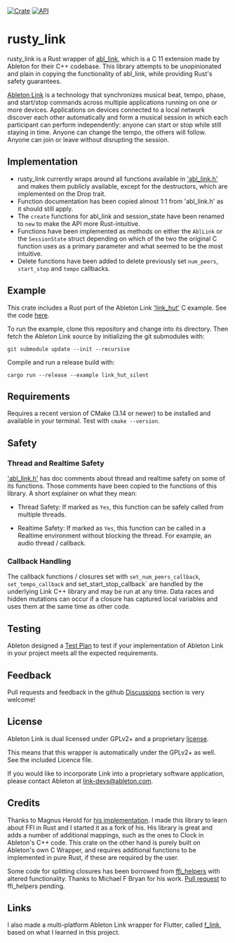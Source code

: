 [![Crate](https://img.shields.io/crates/v/rusty_link.svg)](https://crates.io/crates/rusty_link)
[![API](https://docs.rs/rusty_link/badge.svg)](https://docs.rs/rusty_link)

# rusty_link

rusty_link is a Rust wrapper of [abl_link](https://github.com/Ableton/link/tree/master/extensions/abl_link),
which is a C 11 extension made by Ableton for their C++ codebase.
This library attempts to be unopinionated and plain in
copying the functionality of abl_link, while providing Rust's safety guarantees.

[Ableton Link](http://ableton.github.io/link) is a technology that synchronizes musical beat, tempo,
phase, and start/stop commands across multiple applications running
on one or more devices. Applications on devices connected to a local
network discover each other automatically and form a musical session
in which each participant can perform independently: anyone can start
or stop while still staying in time. Anyone can change the tempo, the
others will follow. Anyone can join or leave without disrupting the session.

## Implementation

- rusty_link currently wraps around all functions available in ['abl_link.h'](https://github.com/Ableton/link/blob/master/extensions/abl_link/include/abl_link.h) and makes them publicly available, except for the destructors, which are implemented on the Drop trait.
- Function documentation has been copied almost 1:1 from 'abl_link.h' as it should still apply.
- The `create` functions for abl_link and session_state have been renamed to `new` to make the API more Rust-intuitive.
- Functions have been implemented as methods on either the `AblLink` or the `SessionState` struct depending on which of the two the original C function uses as a primary parameter and what seemed to be the most intuitive.
- Delete functions have been added to delete previously set `num_peers`, `start_stop` and `tempo` callbacks.

## Example

This crate includes a Rust port of the Ableton Link ['link_hut'](https://github.com/Ableton/link/blob/master/extensions/abl_link/examples/link_hut/main.c) C example. See the code [here](https://github.com/anzbert/rusty_link/blob/master/examples/link_hut_silent/main.rs).

To run the example, clone this repository and change into its directory. Then fetch the Ableton Link source by initializing the git submodules with:

```
git submodule update --init --recursive
```

Compile and run a release build with:

```
cargo run --release --example link_hut_silent
```

## Requirements

Requires a recent version of CMake (3.14 or newer) to be installed and available in your terminal. Test with `cmake --version`.

## Safety

### Thread and Realtime Safety

['abl_link.h'](https://github.com/Ableton/link/blob/master/extensions/abl_link/include/abl_link.h) has doc comments about thread and realtime safety on some of its functions. Those comments have been copied to the functions of this library. A short explainer on what they mean:

- Thread Safety: If marked as `Yes`, this function can be safely called from multiple threads.

- Realtime Safety: If marked as `Yes`, this function can be called in a Realtime environment without blocking the thread. For example, an audio thread / callback.

### Callback Handling

The callback functions / closures set with `set_num_peers_callback`, `set_tempo_callback` and set_start_stop_callback` are handled by the underlying Link C++ library and may be run at any time. Data races and hidden mutations can occur if a closure has captured local variables and uses them at the same time as other code.

## Testing

Ableton designed a [Test Plan](https://github.com/Ableton/link/blob/master/TEST-PLAN.md) to test if your implementation of Ableton Link in your project meets all the expected requirements.

## Feedback

Pull requests and feedback in the github [Discussions](https://github.com/anzbert/rusty_link/discussions) section is very welcome!

## License

Ableton Link is dual licensed under GPLv2+ and a proprietary [license](https://github.com/Ableton/link/blob/master/LICENSE.md).

This means that this wrapper is automatically under the GPLv2+ as well. See the included Licence file.

If you would like to incorporate Link into a proprietary software application, please contact Ableton at <link-devs@ableton.com>.

## Credits

Thanks to Magnus Herold for [his implementation](https://crates.io/crates/ableton-link).
I made this library to learn about FFI in Rust and I started it as a fork of his. His library is great and adds a number of additional mappings, such as the ones to Clock in Ableton's C++ code. This crate on the other hand is purely built on Ableton's own C Wrapper, and requires additional functions to be implemented in pure Rust, if these are required by the user.

Some code for splitting closures has been borrowed from [ffi_helpers](https://crates.io/crates/ffi_helpers) with altered functionality. Thanks to Michael F Bryan for his work.
[Pull request](https://github.com/Michael-F-Bryan/ffi_helpers/pull/8) to ffi_helpers pending.

## Links

I also made a multi-platform Ableton Link wrapper for Flutter, called [f_link](https://pub.dev/packages/f_link), based on what I learned in this project.
